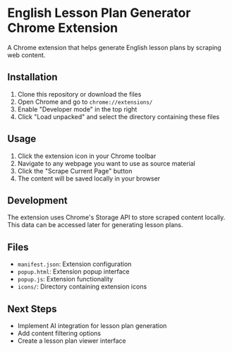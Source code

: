 # English Lesson Plan Generator Chrome Extension

A Chrome extension that helps generate English lesson plans by scraping web content.

## Installation

1. Clone this repository or download the files
2. Open Chrome and go to `chrome://extensions/`
3. Enable "Developer mode" in the top right
4. Click "Load unpacked" and select the directory containing these files

## Usage

1. Click the extension icon in your Chrome toolbar
2. Navigate to any webpage you want to use as source material
3. Click the "Scrape Current Page" button
4. The content will be saved locally in your browser

## Development

The extension uses Chrome's Storage API to store scraped content locally. This data can be accessed later for generating lesson plans.

## Files

- `manifest.json`: Extension configuration
- `popup.html`: Extension popup interface
- `popup.js`: Extension functionality
- `icons/`: Directory containing extension icons

## Next Steps

- Implement AI integration for lesson plan generation
- Add content filtering options
- Create a lesson plan viewer interface 